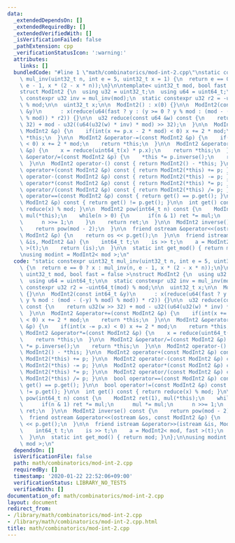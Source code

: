 ```yaml
---
data:
  _extendedDependsOn: []
  _extendedRequiredBy: []
  _extendedVerifiedWith: []
  _isVerificationFailed: false
  _pathExtension: cpp
  _verificationStatusIcon: ':warning:'
  attributes:
    links: []
  bundledCode: "#line 1 \"math/combinatorics/mod-int-2.cpp\"\nstatic constexpr uint32_t\
    \ mul_inv(uint32_t n, int e = 5, uint32_t x = 1) {\n  return e == 0 ? x : mul_inv(n,\
    \ e - 1, x * (2 - x * n));\n}\n\ntemplate< uint32_t mod, bool fast = false >\n\
    struct ModInt2 {\n  using u32 = uint32_t;\n  using u64 = uint64_t;\n\n  static\
    \ constexpr u32 inv = mul_inv(mod);\n  static constexpr u32 r2 = -uint64_t(mod)\
    \ % mod;\n\n  uint32_t x;\n\n  ModInt2() : x(0) {}\n\n  ModInt2(const int64_t\
    \ &y)\n      : x(reduce(u64(fast ? y : (y >= 0 ? y % mod : (mod - (-y) % mod)\
    \ % mod)) * r2)) {}\n\n  u32 reduce(const u64 &w) const {\n    return u32(w >>\
    \ 32) + mod - u32((u64(u32(w) * inv) * mod) >> 32);\n  }\n\n  ModInt2 &operator+=(const\
    \ ModInt2 &p) {\n    if(int(x += p.x - 2 * mod) < 0) x += 2 * mod;\n    return\
    \ *this;\n  }\n\n  ModInt2 &operator-=(const ModInt2 &p) {\n    if(int(x -= p.x)\
    \ < 0) x += 2 * mod;\n    return *this;\n  }\n\n  ModInt2 &operator*=(const ModInt2\
    \ &p) {\n    x = reduce(uint64_t(x) * p.x);\n    return *this;\n  }\n\n  ModInt2\
    \ &operator/=(const ModInt2 &p) {\n    *this *= p.inverse();\n    return *this;\n\
    \  }\n\n  ModInt2 operator-() const { return ModInt2() - *this; }\n\n  ModInt2\
    \ operator+(const ModInt2 &p) const { return ModInt2(*this) += p; }\n\n  ModInt2\
    \ operator-(const ModInt2 &p) const { return ModInt2(*this) -= p; }\n\n  ModInt2\
    \ operator*(const ModInt2 &p) const { return ModInt2(*this) *= p; }\n\n  ModInt2\
    \ operator/(const ModInt2 &p) const { return ModInt2(*this) /= p; }\n\n  bool\
    \ operator==(const ModInt2 &p) const { return get() == p.get(); }\n\n  bool operator!=(const\
    \ ModInt2 &p) const { return get() != p.get(); }\n\n  int get() const { return\
    \ reduce(x) % mod; }\n\n  ModInt2 pow(int64_t n) const {\n    ModInt2 ret(1),\
    \ mul(*this);\n    while(n > 0) {\n      if(n & 1) ret *= mul;\n      mul *= mul;\n\
    \      n >>= 1;\n    }\n    return ret;\n  }\n\n  ModInt2 inverse() const {\n\
    \    return pow(mod - 2);\n  }\n\n  friend ostream &operator<<(ostream &os, const\
    \ ModInt2 &p) {\n    return os << p.get();\n  }\n\n  friend istream &operator>>(istream\
    \ &is, ModInt2 &a) {\n    int64_t t;\n    is >> t;\n    a = ModInt2< mod, fast\
    \ >(t);\n    return (is);\n  }\n\n  static int get_mod() { return mod; }\n};\n\
    \nusing modint = ModInt2< mod >;\n"
  code: "static constexpr uint32_t mul_inv(uint32_t n, int e = 5, uint32_t x = 1)\
    \ {\n  return e == 0 ? x : mul_inv(n, e - 1, x * (2 - x * n));\n}\n\ntemplate<\
    \ uint32_t mod, bool fast = false >\nstruct ModInt2 {\n  using u32 = uint32_t;\n\
    \  using u64 = uint64_t;\n\n  static constexpr u32 inv = mul_inv(mod);\n  static\
    \ constexpr u32 r2 = -uint64_t(mod) % mod;\n\n  uint32_t x;\n\n  ModInt2() : x(0)\
    \ {}\n\n  ModInt2(const int64_t &y)\n      : x(reduce(u64(fast ? y : (y >= 0 ?\
    \ y % mod : (mod - (-y) % mod) % mod)) * r2)) {}\n\n  u32 reduce(const u64 &w)\
    \ const {\n    return u32(w >> 32) + mod - u32((u64(u32(w) * inv) * mod) >> 32);\n\
    \  }\n\n  ModInt2 &operator+=(const ModInt2 &p) {\n    if(int(x += p.x - 2 * mod)\
    \ < 0) x += 2 * mod;\n    return *this;\n  }\n\n  ModInt2 &operator-=(const ModInt2\
    \ &p) {\n    if(int(x -= p.x) < 0) x += 2 * mod;\n    return *this;\n  }\n\n \
    \ ModInt2 &operator*=(const ModInt2 &p) {\n    x = reduce(uint64_t(x) * p.x);\n\
    \    return *this;\n  }\n\n  ModInt2 &operator/=(const ModInt2 &p) {\n    *this\
    \ *= p.inverse();\n    return *this;\n  }\n\n  ModInt2 operator-() const { return\
    \ ModInt2() - *this; }\n\n  ModInt2 operator+(const ModInt2 &p) const { return\
    \ ModInt2(*this) += p; }\n\n  ModInt2 operator-(const ModInt2 &p) const { return\
    \ ModInt2(*this) -= p; }\n\n  ModInt2 operator*(const ModInt2 &p) const { return\
    \ ModInt2(*this) *= p; }\n\n  ModInt2 operator/(const ModInt2 &p) const { return\
    \ ModInt2(*this) /= p; }\n\n  bool operator==(const ModInt2 &p) const { return\
    \ get() == p.get(); }\n\n  bool operator!=(const ModInt2 &p) const { return get()\
    \ != p.get(); }\n\n  int get() const { return reduce(x) % mod; }\n\n  ModInt2\
    \ pow(int64_t n) const {\n    ModInt2 ret(1), mul(*this);\n    while(n > 0) {\n\
    \      if(n & 1) ret *= mul;\n      mul *= mul;\n      n >>= 1;\n    }\n    return\
    \ ret;\n  }\n\n  ModInt2 inverse() const {\n    return pow(mod - 2);\n  }\n\n\
    \  friend ostream &operator<<(ostream &os, const ModInt2 &p) {\n    return os\
    \ << p.get();\n  }\n\n  friend istream &operator>>(istream &is, ModInt2 &a) {\n\
    \    int64_t t;\n    is >> t;\n    a = ModInt2< mod, fast >(t);\n    return (is);\n\
    \  }\n\n  static int get_mod() { return mod; }\n};\n\nusing modint = ModInt2<\
    \ mod >;\n"
  dependsOn: []
  isVerificationFile: false
  path: math/combinatorics/mod-int-2.cpp
  requiredBy: []
  timestamp: '2020-01-22 22:52:06+09:00'
  verificationStatus: LIBRARY_NO_TESTS
  verifiedWith: []
documentation_of: math/combinatorics/mod-int-2.cpp
layout: document
redirect_from:
- /library/math/combinatorics/mod-int-2.cpp
- /library/math/combinatorics/mod-int-2.cpp.html
title: math/combinatorics/mod-int-2.cpp
---
```

